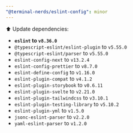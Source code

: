 ```yaml
---
"@terminal-nerds/eslint-config": minor
---
```


⬆️ Update dependencies:

-   **`eslint` to `v8.36.0`**
-   `@typescript-eslint/eslint-plugin` to `v5.55.0`
-   `@typescript-eslint/parser` to `v5.55.0`
-   `eslint-config-next` to `v13.2.4`
-   `eslint-config-prettier` to `v8.7.0`
-   `eslint-define-config` to `v1.16.0`
-   `eslint-plugin-compat` to `v4.1.2`
-   `eslint-plugin-storybook` to `v0.6.11`
-   `eslint-plugin-svelte` to `v2.21.0`
-   `eslint-plugin-tailwindcss` to `v3.10.1`
-   `eslint-plugin-testing-library` to `v5.10.2`
-   `eslint-plugin-yml` to `v1.5.0`
-   `jsonc-eslint-parser` to `v2.2.0`
-   `yaml-eslint-parser` to `v1.2.0`

